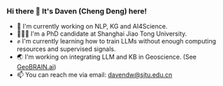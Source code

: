 ### Hi there 👋 It's Daven (Cheng Deng) here!

- 🔭 I'm currently working on NLP, KG and AI4Science.
- 👩🏻‍💻 I'm a PhD candidate at Shanghai Jiao Tong University.
- ✊ I'm currently learning how to train LLMs without enough computing resources and supervised signals.
- 🌏 I'm working on integrating LLM and KB in Geoscience. (See [GeoBRAIN.ai](https://github.com/geobrain-ai))
- 📫 You can reach me via email: [davendw@sjtu.edu.cn](mailto:davendw@sjtu.edu.cn)
